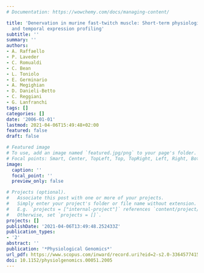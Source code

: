 ```yaml
---
# Documentation: https://wowchemy.com/docs/managing-content/

title: 'Denervation in murine fast-twitch muscle: Short-term physiological changes
  and temporal expression profiling'
subtitle: ''
summary: ''
authors:
- A. Raffaello
- P. Laveder
- C. Romualdi
- C. Bean
- L. Toniolo
- E. Germinario
- A. Megighian
- D. Danieli-Betto
- C. Reggiani
- G. Lanfranchi
tags: []
categories: []
date: '2006-01-01'
lastmod: 2021-04-06T15:49:48+02:00
featured: false
draft: false

# Featured image
# To use, add an image named `featured.jpg/png` to your page's folder.
# Focal points: Smart, Center, TopLeft, Top, TopRight, Left, Right, BottomLeft, Bottom, BottomRight.
image:
  caption: ''
  focal_point: ''
  preview_only: false

# Projects (optional).
#   Associate this post with one or more of your projects.
#   Simply enter your project's folder or file name without extension.
#   E.g. `projects = ["internal-project"]` references `content/project/deep-learning/index.md`.
#   Otherwise, set `projects = []`.
projects: []
publishDate: '2021-04-06T13:49:48.252433Z'
publication_types:
- '2'
abstract: ''
publication: '*Physiological Genomics*'
url_pdf: https://www.scopus.com/inward/record.uri?eid=2-s2.0-33645774156&doi=10.1152%2fphysiolgenomics.00051.2005&partnerID=40&md5=0799947dfb32628e9913faf9d2e69bff
doi: 10.1152/physiolgenomics.00051.2005
---
```

